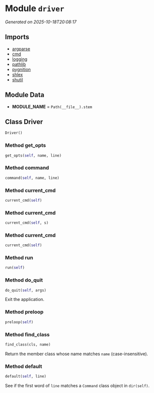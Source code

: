 # Module `driver`

<a name='module-driver'></a>
*Generated on 2025-10-18T20:08:17*

## Imports

- [argparse](https://docs.python.org/3/library/argparse.html)
- [cmd](https://docs.python.org/3/library/cmd.html)
- [logging](https://docs.python.org/3/library/logging.html)
- [pathlib](https://docs.python.org/3/library/pathlib.html)
- [pygnition](https://docs.python.org/3/library/pygnition.html)
- [shlex](https://docs.python.org/3/library/shlex.html)
- [shutil](https://docs.python.org/3/library/shutil.html)

## Module Data

<a name='driver-var-module_name'></a>
- **MODULE_NAME** = `Path(__file__).stem`

## Class **Driver**

<a name='driver-class-driver'></a>
```python
Driver()
```

### Method **get_opts**

<a name='driver-class-driver-method-get_opts'></a>
```python
get_opts(self, name, line)
```

### Method **command**

<a name='driver-class-driver-method-command'></a>
```python
command(self, name, line)
```

### Method **current_cmd**

<a name='driver-class-driver-method-current_cmd'></a>
```python
current_cmd(self)
```

### Method **current_cmd**

<a name='driver-class-driver-method-current_cmd'></a>
```python
current_cmd(self, s)
```

### Method **current_cmd**

<a name='driver-class-driver-method-current_cmd'></a>
```python
current_cmd(self)
```

### Method **run**

<a name='driver-class-driver-method-run'></a>
```python
run(self)
```

### Method **do_quit**

<a name='driver-class-driver-method-do_quit'></a>
```python
do_quit(self, args)
```

Exit the application.

### Method **preloop**

<a name='driver-class-driver-method-preloop'></a>
```python
preloop(self)
```

### Method **find_class**

<a name='driver-class-driver-method-find_class'></a>
```python
find_class(cls, name)
```

Return the member class whose name matches `name` (case-insensitive).

### Method **default**

<a name='driver-class-driver-method-default'></a>
```python
default(self, line)
```

See if the first word of `line` matches a `Command` class object in `dir(self)`.

